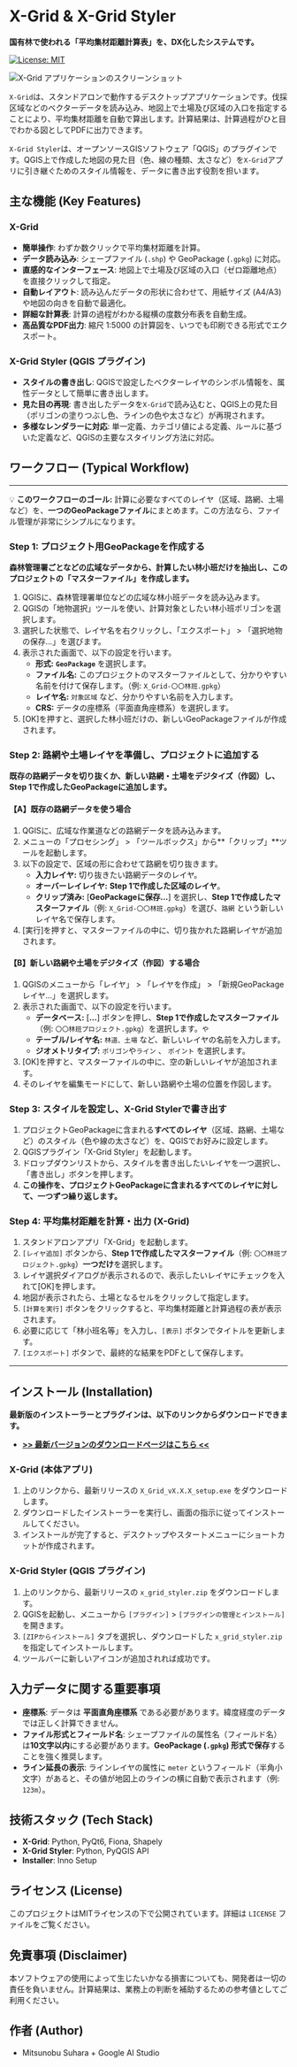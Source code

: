 # X-Grid & X-Grid Styler

**国有林で使われる「平均集材距離計算表」を、DX化したシステムです。**

[![License: MIT](https://img.shields.io/badge/License-MIT-yellow.svg)](https://opensource.org/licenses/MIT)

![X-Grid アプリケーションのスクリーンショット](https://raw.githubusercontent.com/MitsunobuSuhara/X_Grid4You/main/images/X_Grid-Image.png) 

`X-Grid`は、スタンドアロンで動作するデスクトップアプリケーションです。伐採区域などのベクターデータを読み込み、地図上で土場及び区域の入口を指定することにより、平均集材距離を自動で算出します。計算結果は、計算過程がひと目でわかる図としてPDFに出力できます。

`X-Grid Styler`は、オープンソースGISソフトウェア「QGIS」のプラグインです。QGIS上で作成した地図の見た目（色、線の種類、太さなど）を`X-Grid`アプリに引き継ぐためのスタイル情報を、データに書き出す役割を担います。

## 主な機能 (Key Features)

### X-Grid
- **簡単操作**: わずか数クリックで平均集材距離を計算。
- **データ読み込み**: シェープファイル (`.shp`) や GeoPackage (`.gpkg`) に対応。
- **直感的なインターフェース**: 地図上で土場及び区域の入口（ゼロ距離地点）を直接クリックして指定。
- **自動レイアウト**: 読み込んだデータの形状に合わせて、用紙サイズ (A4/A3) や地図の向きを自動で最適化。
- **詳細な計算表**: 計算の過程がわかる縦横の度数分布表を自動生成。
- **高品質なPDF出力**: 縮尺 1:5000 の計算図を、いつでも印刷できる形式でエクスポート。

### X-Grid Styler (QGIS プラグイン)
- **スタイルの書き出し**: QGISで設定したベクターレイヤのシンボル情報を、属性データとして簡単に書き出します。
- **見た目の再現**: 書き出したデータを`X-Grid`で読み込むと、QGIS上の見た目（ポリゴンの塗りつぶし色、ラインの色や太さなど）が再現されます。
- **多様なレンダラーに対応**: 単一定義、カテゴリ値による定義、ルールに基づいた定義など、QGISの主要なスタイリング方法に対応。

## ワークフロー (Typical Workflow)

---
💡 **このワークフローのゴール:**
計算に必要なすべてのレイヤ（区域、路網、土場など）を、**一つのGeoPackageファイル**にまとめます。この方法なら、ファイル管理が非常にシンプルになります。

### **Step 1: プロジェクト用GeoPackageを作成する**
**森林管理署ごとなどの広域なデータから、計算したい林小班だけを抽出し、このプロジェクトの「マスターファイル」を作成します。**

1.  QGISに、森林管理署単位などの広域な林小班データを読み込みます。
2.  QGISの「地物選択」ツールを使い、計算対象としたい林小班ポリゴンを選択します。
3.  選択した状態で、レイヤ名を右クリックし、「エクスポート」 > 「選択地物の保存...」を選びます。
4.  表示された画面で、以下の設定を行います。
    -   **形式:** **`GeoPackage`** を選択します。
    -   **ファイル名:** このプロジェクトのマスターファイルとして、分かりやすい名前を付けて保存します。（例: `X_Grid-〇〇林班.gpkg`）
    -   **レイヤ名:** `対象区域` など、分かりやすい名前を入力します。
    -   **CRS:** データの座標系（平面直角座標系）を選択します。
5.  [OK]を押すと、選択した林小班だけの、新しいGeoPackageファイルが作成されます。

### **Step 2: 路網や土場レイヤを準備し、プロジェクトに追加する**
**既存の路網データを切り抜くか、新しい路網・土場をデジタイズ（作図）し、Step 1で作成したGeoPackageに追加します。**

#### **【A】既存の路網データを使う場合**
1.  QGISに、広域な作業道などの路網データを読み込みます。
2.  メニューの「プロセシング」 > 「ツールボックス」から**「クリップ」**ツールを起動します。
3.  以下の設定で、区域の形に合わせて路網を切り抜きます。
    -   **入力レイヤ:** 切り抜きたい路網データのレイヤ。
    -   **オーバーレイレイヤ:** **Step 1で作成した区域のレイヤ**。
    -   **クリップ済み:** [**GeoPackageに保存...**] を選択し、**Step 1で作成したマスターファイル**（例: `X_Grid-〇〇林班.gpkg`）を選び、`路網` という新しいレイヤ名で保存します。
4.  [実行]を押すと、マスターファイルの中に、切り抜かれた路網レイヤが追加されます。

#### **【B】新しい路網や土場をデジタイズ（作図）する場合**
1.  QGISのメニューから「レイヤ」 > 「レイヤを作成」 > 「新規GeoPackageレイヤ...」を選択します。
2.  表示された画面で、以下の設定を行います。
    -   **データベース:** [**...**] ボタンを押し、**Step 1で作成したマスターファイル**（例: `〇〇林班プロジェクト.gpkg`）を選択します。` や `
    -   **テーブル/レイヤ名:** `林道、土場` など、新しいレイヤの名前を入力します。
    -   **ジオメトリタイプ:** `ポリゴン`や`ライン` 、 `ポイント` を選択します。
3.  [OK]を押すと、マスターファイルの中に、空の新しいレイヤが追加されます。
4.  そのレイヤを編集モードにして、新しい路網や土場の位置を作図します。

### **Step 3: スタイルを設定し、X-Grid Stylerで書き出す**
1.  プロジェクトGeoPackageに含まれる**すべてのレイヤ**（区域、路網、土場など）のスタイル（色や線の太さなど）を、QGISでお好みに設定します。
2.  QGISプラグイン「X-Grid Styler」を起動します。
3.  ドロップダウンリストから、スタイルを書き出したいレイヤを一つ選択し、「書き出し」ボタンを押します。
4.  **この操作を、プロジェクトGeoPackageに含まれるすべてのレイヤに対して、一つずつ繰り返します。**

### **Step 4: 平均集材距離を計算・出力 (X-Grid)**
1.  スタンドアロンアプリ「X-Grid」を起動します。
2.  `[レイヤ追加]` ボタンから、**Step 1で作成したマスターファイル**（例: `〇〇林班プロジェクト.gpkg`）**一つだけ**を選択します。
3.  レイヤ選択ダイアログが表示されるので、表示したいレイヤにチェックを入れて[OK]を押します。
4.  地図が表示されたら、土場となるセルをクリックして指定します。
5.  `[計算を実行]` ボタンをクリックすると、平均集材距離と計算過程の表が表示されます。
6.  必要に応じて「林小班名等」を入力し、`[表示]` ボタンでタイトルを更新します。
7.  `[エクスポート]` ボタンで、最終的な結果をPDFとして保存します。

---

## インストール (Installation)

**最新版のインストーラーとプラグインは、以下のリンクからダウンロードできます。**
-   **[>> 最新バージョンのダウンロードページはこちら <<](https://github.com/MitsunobuSuhara/X_Grid4You/releases/latest)**

### X-Grid (本体アプリ)
1. 上のリンクから、最新リリースの `X_Grid_vX.X.X_setup.exe` をダウンロードします。
2. ダウンロードしたインストーラーを実行し、画面の指示に従ってインストールしてください。
3. インストールが完了すると、デスクトップやスタートメニューにショートカットが作成されます。

### X-Grid Styler (QGIS プラグイン)
1. 上のリンクから、最新リリースの `x_grid_styler.zip` をダウンロードします。
2. QGISを起動し、メニューから `[プラグイン]` > `[プラグインの管理とインストール]` を開きます。
3. `[ZIPからインストール]` タブを選択し、ダウンロードした `x_grid_styler.zip` を指定してインストールします。
4. ツールバーに新しいアイコンが追加されれば成功です。

## 入力データに関する重要事項
- **座標系**: データは **平面直角座標系** である必要があります。緯度経度のデータでは正しく計算できません。
- **ファイル形式とフィールド名**: シェープファイルの属性名（フィールド名）は**10文字以内**にする必要があります。**GeoPackage (`.gpkg`) 形式で保存**することを強く推奨します。
- **ライン延長の表示**: ラインレイヤの属性に `meter` というフィールド（半角小文字）があると、その値が地図上のラインの横に自動で表示されます（例: `123m`）。

## 技術スタック (Tech Stack)

- **X-Grid**: Python, PyQt6, Fiona, Shapely
- **X-Grid Styler**: Python, PyQGIS API
- **Installer**: Inno Setup

## ライセンス (License)

このプロジェクトはMITライセンスの下で公開されています。詳細は `LICENSE` ファイルをご覧ください。

## 免責事項 (Disclaimer)

本ソフトウェアの使用によって生じたいかなる損害についても、開発者は一切の責任を負いません。計算結果は、業務上の判断を補助するための参考値としてご利用ください。

## 作者 (Author)

- Mitsunobu Suhara + Google AI Studio 
